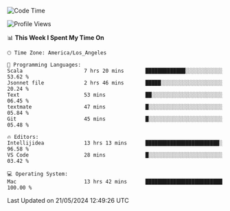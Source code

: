<!--START_SECTION:waka-->
![Code Time](http://img.shields.io/badge/Code%20Time-1%2C008%20hrs%2042%20mins-blue)

![Profile Views](http://img.shields.io/badge/Profile%20Views-0-blue)

📊 **This Week I Spent My Time On** 

```text
🕑︎ Time Zone: America/Los_Angeles

💬 Programming Languages: 
Scala                    7 hrs 20 mins       █████████████░░░░░░░░░░░░   53.62 % 
Jsonnet file             2 hrs 46 mins       █████░░░░░░░░░░░░░░░░░░░░   20.24 % 
Text                     53 mins             ██░░░░░░░░░░░░░░░░░░░░░░░   06.45 % 
textmate                 47 mins             █░░░░░░░░░░░░░░░░░░░░░░░░   05.84 % 
Git                      45 mins             █░░░░░░░░░░░░░░░░░░░░░░░░   05.48 % 

🔥 Editors: 
Intellijidea             13 hrs 13 mins      ████████████████████████░   96.58 % 
VS Code                  28 mins             █░░░░░░░░░░░░░░░░░░░░░░░░   03.42 % 

💻 Operating System: 
Mac                      13 hrs 42 mins      █████████████████████████   100.00 % 
```


 Last Updated on 21/05/2024 12:49:26 UTC
<!--END_SECTION:waka-->
